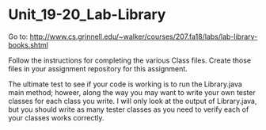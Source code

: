 # Unit_19-20_Lab-Library

Go to: http://www.cs.grinnell.edu/~walker/courses/207.fa18/labs/lab-library-books.shtml

Follow the instructions for completing the various Class files.
Create those files in your assignment repository for this assignment.  

The ultimate test to see if your code is working is to run the Library.java main method; howeer, along the way you may want to write your own tester classes for each class you write.  I will only look at the output of Library.java, but you should write as many tester classes as you need to verify each of your classes works correctly.
